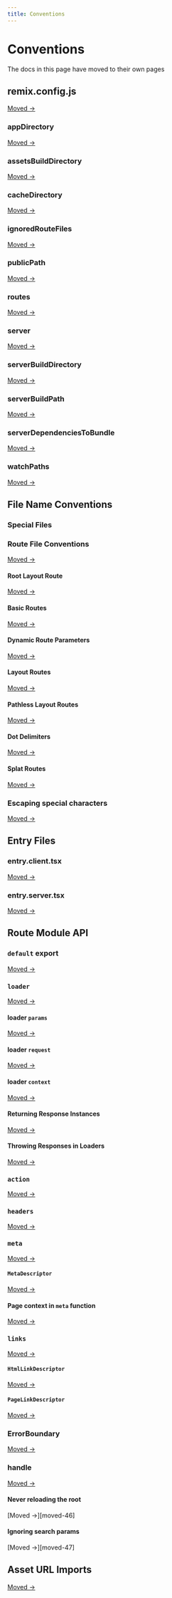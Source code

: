 ```yaml
---
title: Conventions
---
```


# Conventions

<docs-info>The docs in this page have moved to their own pages</docs-info>

## remix.config.js

[Moved →][moved]

### appDirectory

[Moved →][moved-2]

### assetsBuildDirectory

[Moved →][moved-3]

### cacheDirectory

[Moved →][moved-4]

### ignoredRouteFiles

[Moved →][moved-7]

### publicPath

[Moved →][moved-8]

### routes

[Moved →][moved-9]

### server

[Moved →][moved-10]

### serverBuildDirectory

[Moved →][moved-11]

### serverBuildPath

[Moved →][moved-12]

### serverDependenciesToBundle

[Moved →][moved-14]

### watchPaths

[Moved →][moved-15]

## File Name Conventions

### Special Files

### Route File Conventions

[Moved →][moved-16]

#### Root Layout Route

[Moved →][moved-17]

#### Basic Routes

[Moved →][moved-18]

#### Dynamic Route Parameters

[Moved →][moved-19]

#### Layout Routes

[Moved →][moved-20]

#### Pathless Layout Routes

[Moved →][moved-21]

#### Dot Delimiters

[Moved →][moved-22]

#### Splat Routes

[Moved →][moved-23]

### Escaping special characters

[Moved →][moved-24]

## Entry Files

### entry.client.tsx

[Moved →][moved-25]

### entry.server.tsx

[Moved →][moved-26]

## Route Module API

### `default` export

[Moved →][moved-27]

### `loader`

[Moved →][moved-28]

#### loader `params`

[Moved →][moved-29]

#### loader `request`

[Moved →][moved-30]

#### loader `context`

[Moved →][moved-31]

#### Returning Response Instances

[Moved →][moved-32]

#### Throwing Responses in Loaders

[Moved →][moved-33]

### `action`

[Moved →][moved-34]

### `headers`

[Moved →][moved-35]

### `meta`

[Moved →][moved-36]

#### `MetaDescriptor`

[Moved →][moved-37]

#### Page context in `meta` function

[Moved →][moved-38]

### `links`

[Moved →][moved-39]

#### `HtmlLinkDescriptor`

[Moved →][moved-40]

#### `PageLinkDescriptor`

[Moved →][moved-41]

### ErrorBoundary

[Moved →][moved-43]

### handle

[Moved →][moved-44]

#### Never reloading the root

\[Moved →]\[moved-46]

#### Ignoring search params

\[Moved →]\[moved-47]

## Asset URL Imports

[Moved →][moved-48]

[moved]: ../file-conventions/remix-config
[moved-2]: ../file-conventions/remix-config#appdirectory
[moved-3]: ../file-conventions/remix-config#assetsbuilddirectory
[moved-4]: ../file-conventions/remix-config#cachedirectory
[moved-5]: ../file-conventions/remix-config#devserverbroadcastdelay
[moved-6]: ../file-conventions/remix-config#devserverport
[moved-7]: ../file-conventions/remix-config#ignoredroutefiles
[moved-8]: ../file-conventions/remix-config#publicpath
[moved-9]: ../file-conventions/remix-config#routes
[moved-10]: ../file-conventions/remix-config#server
[moved-11]: ../file-conventions/remix-config#serverbuilddirectory
[moved-12]: ../file-conventions/remix-config#serverbuildpath
[moved-14]: ../file-conventions/remix-config#serverdependenciestobundle
[moved-15]: ../file-conventions/remix-config#watchpaths
[moved-16]: ../file-conventions/routes-files
[moved-17]: ../file-conventions/root
[moved-18]: ../file-conventions/routes-files#basic-routes
[moved-19]: ../file-conventions/routes-files#dynamic-route-parameters
[moved-20]: ../file-conventions/routes-files#layout-routes
[moved-21]: ../file-conventions/routes-files#pathless-layout-routes
[moved-22]: ../file-conventions/routes-files#dot-delimiters
[moved-23]: ../file-conventions/routes-files#splat-routes
[moved-24]: ../file-conventions/routes-files#escaping-special-characters
[moved-25]: ../file-conventions/entry.client
[moved-26]: ../file-conventions/entry.server
[moved-27]: ../route/component
[moved-28]: ../route/loader
[moved-29]: ../route/loader#params
[moved-30]: ../route/loader#request
[moved-31]: ../route/loader#context
[moved-32]: ../route/loader#returning-response-instances
[moved-33]: ../route/loader#throwing-responses-in-loaders
[moved-34]: ../route/action
[moved-35]: ../route/headers
[moved-36]: ../route/meta
[moved-37]: ../route/meta#htmlmetadescriptor
[moved-38]: ../route/meta#page-context-in-meta-function
[moved-39]: ../route/links
[moved-40]: ../route/links#htmllinkdescriptor
[moved-41]: ../route/links#pagelinkdescriptor
[moved-43]: ../route/error-boundary
[moved-44]: ../route/handle
[moved-48]: ../other-api/asset-imports
